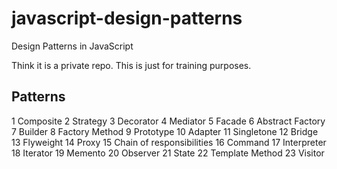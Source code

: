 # javascript-design-patterns
Design Patterns in JavaScript

Think it is a private repo.
This is just for training purposes.

## Patterns
1 Composite
2 Strategy
3 Decorator
4 Mediator
5 Facade
6 Abstract Factory
7 Builder
8 Factory Method
9 Prototype
10 Adapter
11 Singletone
12 Bridge
13 Flyweight
14 Proxy
15 Chain of responsibilities
16 Command
17 Interpreter
18 Iterator
19 Memento
20 Observer
21 State
22 Template Method
23 Visitor